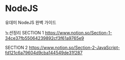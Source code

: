 # NodeJS

유데미 NodeJS 완벽 가이드

노션정리
SECTION 1
https://www.notion.so/Section-1-34ce37fb55064239892cf3f61a9765e9

SECTION 2
https://www.notion.so/Section-2-JavaScript-fd121c6a79604d9cba144549de31f287
